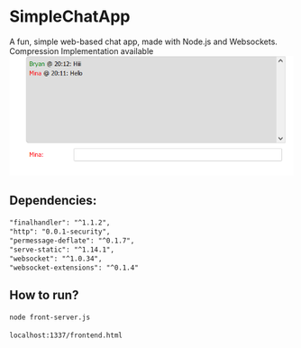 # SimpleChatApp
A fun, simple web-based chat app, made with Node.js and Websockets. Compression Implementation available
![Screenshot](1.png)
## Dependencies:
    "finalhandler": "^1.1.2",
    "http": "0.0.1-security",
    "permessage-deflate": "^0.1.7",
    "serve-static": "^1.14.1",
    "websocket": "^1.0.34",
    "websocket-extensions": "^0.1.4"
## How to run?
```
node front-server.js

localhost:1337/frontend.html
```
